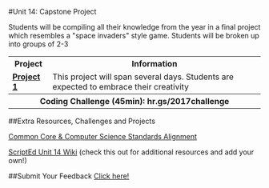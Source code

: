 #Unit 14: Capstone Project

Students will be compiling all their knowledge from the year in a final project which resembles a "space invaders" style game. Students will be broken up into groups of 2-3

<table>
<tr>
	<th>Project</th>
	<th>Information</th>
</tr>
<tr>
	<td><strong><a href="projects/project1">Project 1</a></strong></td>
	<td>This project will span several days. Students are expected to embrace their creativity </td>

<tr>
	<th align="center" colspan="3">Coding Challenge (45min): hr.gs/2017challenge  </th>
</tr>
</table>


##Extra Resources, Challenges and Projects

[Common Core & Computer Science Standards Alignment](csStandards.md)

<a href="https://github.com/ScriptEdcurriculum/curriculum2016/wiki/foundationsCourse#unit-14-capstone-project">ScriptEd Unit 14 Wiki</a> (check this out for additional resources and add your own!)

##Submit Your Feedback
<a href="https://docs.google.com/forms/d/e/1FAIpQLSfx0wkLyw_jSOhWR2yY8GTR8TV2NXYZc40us7aPHnl9bO6WAQ/viewform">Click here!</a>

